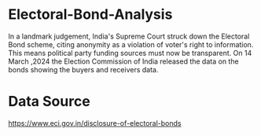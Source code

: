# Electoral-Bond-Analysis
In a landmark judgement, India's Supreme Court struck down the Electoral Bond scheme, citing anonymity as a violation of voter's right to information. This means political party funding sources must now be transparent. On 14 March ,2024 the Election Commission of India released the data on the bonds showing the buyers and receivers data. 
# Data Source
https://www.eci.gov.in/disclosure-of-electoral-bonds

